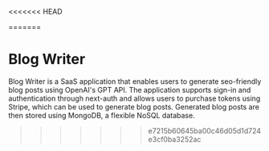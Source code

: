 <<<<<<< HEAD

=======
# Blog Writer
Blog Writer is a SaaS application that enables users to generate seo-friendly blog posts using OpenAI's GPT API. The application supports sign-in and authentication through next-auth and allows users to purchase tokens using Stripe, which can be used to generate blog posts. Generated blog posts are then stored using MongoDB, a flexible NoSQL database.
>>>>>>> e7215b60645ba00c46d05d1d724e3cf0ba3252ac
